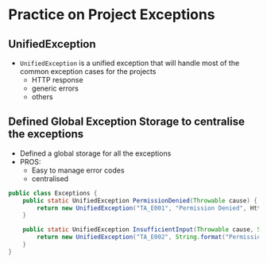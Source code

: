 # Practice on Project Exceptions 

## UnifiedException

- `UnifiedException` is a unified exception that will handle most of the common exception cases for the projects
  - HTTP response
  - generic errors
  - others

## Defined Global Exception Storage to centralise the exceptions

- Defined a global storage for all the exceptions
 - PROS:
   - Easy to manage error codes
   - centralised
 
```java
public class Exceptions {
    public static UnifiedException PermissionDenied(Throwable cause) {
        return new UnifiedException("TA_E001", "Permission Denied", HttpStatus.FORBIDDEN.value(), cause);
    }

    public static UnifiedException InsufficientInput(Throwable cause, String ...input) {
        return new UnifiedException("TA_E002", String.format("Permission Denied For Input: %s", StringUtils.join(input, ", ")), HttpStatus.BAD_REQUEST.value(), cause);
    }
}
```

